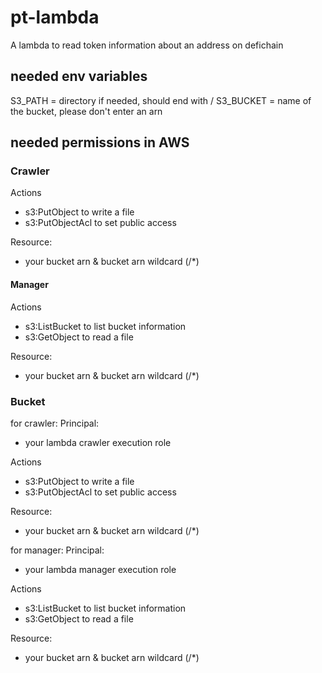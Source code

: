 # pt-lambda
A lambda to read token information about an address on defichain

## needed env variables
S3_PATH = directory if needed, should end with /
S3_BUCKET = name of the bucket, please don't enter an arn

## needed permissions in AWS
### Crawler

Actions
- s3:PutObject to write a file
- s3:PutObjectAcl to set public access

Resource:
- your bucket arn & bucket arn wildcard (/*)

#### Manager

Actions
- s3:ListBucket to list bucket information
- s3:GetObject to read a file

Resource:
- your bucket arn & bucket arn wildcard (/*)

### Bucket

for crawler:
Principal:
- your lambda crawler execution role

Actions
- s3:PutObject to write a file
- s3:PutObjectAcl to set public access

Resource:
- your bucket arn & bucket arn wildcard (/*)

for manager:
Principal:
- your lambda manager execution role

Actions
- s3:ListBucket to list bucket information
- s3:GetObject to read a file

Resource:
- your bucket arn & bucket arn wildcard (/*)